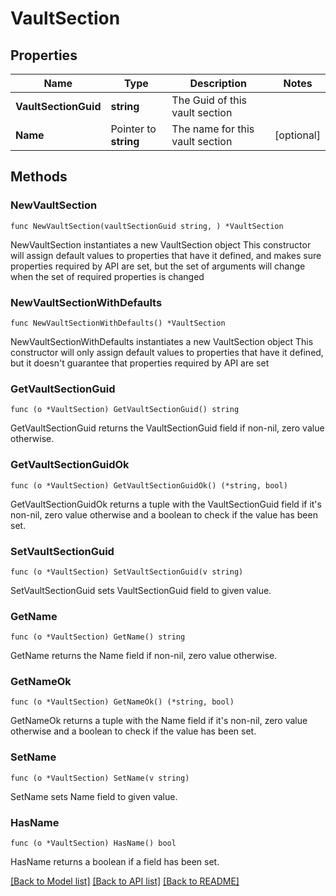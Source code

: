 # VaultSection

## Properties

Name | Type | Description | Notes
------------ | ------------- | ------------- | -------------
**VaultSectionGuid** | **string** | The Guid of this vault section | 
**Name** | Pointer to **string** | The name for this vault section | [optional] 

## Methods

### NewVaultSection

`func NewVaultSection(vaultSectionGuid string, ) *VaultSection`

NewVaultSection instantiates a new VaultSection object
This constructor will assign default values to properties that have it defined,
and makes sure properties required by API are set, but the set of arguments
will change when the set of required properties is changed

### NewVaultSectionWithDefaults

`func NewVaultSectionWithDefaults() *VaultSection`

NewVaultSectionWithDefaults instantiates a new VaultSection object
This constructor will only assign default values to properties that have it defined,
but it doesn't guarantee that properties required by API are set

### GetVaultSectionGuid

`func (o *VaultSection) GetVaultSectionGuid() string`

GetVaultSectionGuid returns the VaultSectionGuid field if non-nil, zero value otherwise.

### GetVaultSectionGuidOk

`func (o *VaultSection) GetVaultSectionGuidOk() (*string, bool)`

GetVaultSectionGuidOk returns a tuple with the VaultSectionGuid field if it's non-nil, zero value otherwise
and a boolean to check if the value has been set.

### SetVaultSectionGuid

`func (o *VaultSection) SetVaultSectionGuid(v string)`

SetVaultSectionGuid sets VaultSectionGuid field to given value.


### GetName

`func (o *VaultSection) GetName() string`

GetName returns the Name field if non-nil, zero value otherwise.

### GetNameOk

`func (o *VaultSection) GetNameOk() (*string, bool)`

GetNameOk returns a tuple with the Name field if it's non-nil, zero value otherwise
and a boolean to check if the value has been set.

### SetName

`func (o *VaultSection) SetName(v string)`

SetName sets Name field to given value.

### HasName

`func (o *VaultSection) HasName() bool`

HasName returns a boolean if a field has been set.


[[Back to Model list]](../README.md#documentation-for-models) [[Back to API list]](../README.md#documentation-for-api-endpoints) [[Back to README]](../README.md)


